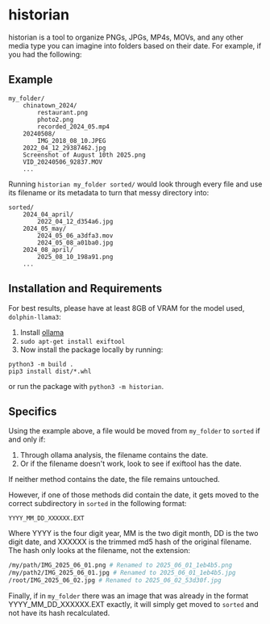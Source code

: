 # historian
historian is a tool to organize PNGs, JPGs, MP4s, MOVs, and any other media type you can imagine into folders based on their date. For example, if you had the following:

## Example
```
my_folder/
    chinatown_2024/
        restaurant.png
        photo2.png
        recorded_2024_05.mp4
    20240508/
        IMG_2018_08_10.JPEG
    2022_04_12_29387462.jpg
    Screenshot of August 10th 2025.png
    VID_20240506_92837.MOV
    ...
```

Running `historian my_folder sorted/` would look through every file and use its filename or its metadata to turn that messy directory into:

```
sorted/
    2024_04_april/
        2022_04_12_d354a6.jpg
    2024_05_may/
        2024_05_06_a3dfa3.mov
        2024_05_08_a01ba0.jpg
    2024_08_april/
        2025_08_10_198a91.png 
    ...
```

## Installation and Requirements
For best results, please have at least 8GB of VRAM for the model used, `dolphin-llama3`:
1. Install [ollama](https://ollama.com/download)
2. `sudo apt-get install exiftool`
3. Now install the package locally by running:
```
python3 -m build .
pip3 install dist/*.whl
```
or run the package with `python3 -m historian`.

## Specifics
Using the example above, a file would be moved from `my_folder` to `sorted` if and only if:
1. Through ollama analysis, the filename contains the date.
2. Or if the filename doesn't work, look to see if exiftool has the date. 

If neither method contains the date, the file remains untouched. 

However, if one of those methods did contain the date, it gets moved to the correct subdirectory in `sorted` in the following format:

```
YYYY_MM_DD_XXXXXX.EXT
```

Where YYYY is the four digit year, MM is the two digit month, DD is the two digit date, and XXXXXX is the trimmed md5 hash of the original filename. The hash only looks at the filename, not the extension:

```bash
/my/path/IMG_2025_06_01.png # Renamed to 2025_06_01_1eb4b5.png
/my/path2/IMG_2025_06_01.jpg # Renamed to 2025_06_01_1eb4b5.jpg
/root/IMG_2025_06_02.jpg # Renamed to 2025_06_02_53d30f.jpg
```

Finally, if in `my_folder` there was an image that was already in the format YYYY_MM_DD_XXXXXX.EXT exactly, it will simply get moved to `sorted` and not have its hash recalculated.





